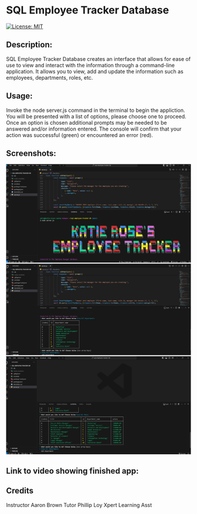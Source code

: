 # SQL Employee Tracker Database

[![License: MIT](https://img.shields.io/badge/License-MIT-yellow.svg)](https://opensource.org/licenses/MIT)

## Description:

SQL Employee Tracker Database creates an interface that allows for ease of use to view and interact with the information through a command-line application. It allows you to view, add and update the information such as employees, departments, roles, etc.  

## Usage:

Invoke the node server.js command in the terminal to begin the appliction. You will be presented with a list of options, please choose one to proceed. Once an option is chosen additional prompts may be needed to be answered and/or information entered. The console will confirm that your action was successful (green) or encountered an error (red). 

## Screenshots:
![screenshot for Employee Tracker DB application](./emp%20tracker%20screenshot.png)
![second screenshot for Employee Tracker DB application](./emp%20tracker%20screenshot%202.png)
![third screenshot for Employee Tracker DB application](./emp%20tracker%20screenshot%203.png)

## Link to video showing finished app:

## Credits
Instructor Aaron Brown
Tutor Phillip Loy
Xpert Learning Asst